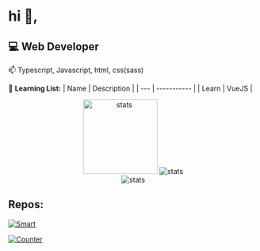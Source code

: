 # hi 👋,

## 💻 Web Developer

📫 Typescript, Javascript, html, css(sass)

🌱 **Learning List:**
| Name      | Description |
| --- | ----------- |
| Learn      | VueJS      |

<html>
<p align="center">
<a><img src="https://github-readme-stats.vercel.app/api?username=healthpackdev&theme=dark&hide_title=true&show_icons=true" height="150px" alt="stats"/></a>
<a><img src="https://github-readme-stats.vercel.app/api/top-langs/?username=healthpackdev&hide_title=true&theme=dark&layout=compact"  alt="stats"/><br></a>
<img src="https://github-profile-trophy.vercel.app/?username=healthpackdev&theme=nord" width="%100" alt="stats" />
</p>
  
  
## Repos:
[![Smart](https://github-readme-stats.vercel.app/api/pin/?username=healthpackdev&repo=Smart&theme=dark)](https://github.com/healthpackTR/Smart)

[![Counter](https://github-readme-stats.vercel.app/api/pin/?username=healthpackdev&repo=new-year-counter&theme=dark)](https://github.com/healthpackTR/new-year-counter)
  
